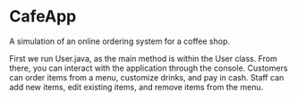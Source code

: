# CafeApp
A simulation of an online ordering system for a coffee shop.

First we run User.java, as the main method is within the User class. From there, you can interact with the application through the console. Customers can order items from a menu, customize drinks, and pay in cash. Staff can add new items, edit existing items, and remove items from the menu.
